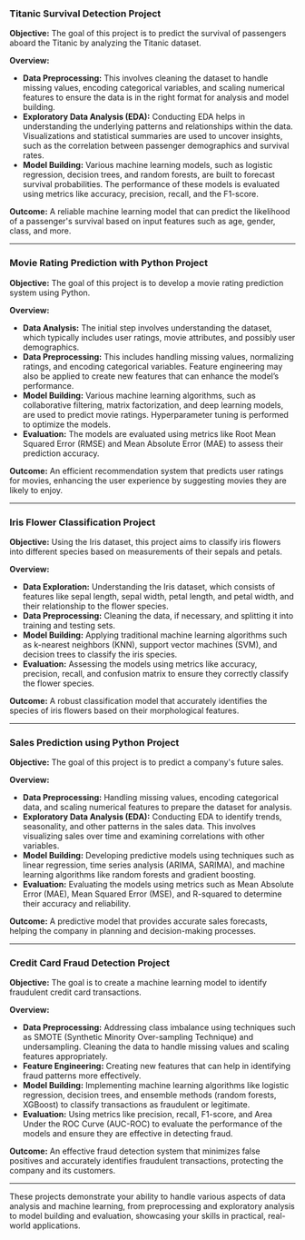 

### Titanic Survival Detection Project
**Objective:**
The goal of this project is to predict the survival of passengers aboard the Titanic by analyzing the Titanic dataset.

**Overview:**
- **Data Preprocessing:** This involves cleaning the dataset to handle missing values, encoding categorical variables, and scaling numerical features to ensure the data is in the right format for analysis and model building.
- **Exploratory Data Analysis (EDA):** Conducting EDA helps in understanding the underlying patterns and relationships within the data. Visualizations and statistical summaries are used to uncover insights, such as the correlation between passenger demographics and survival rates.
- **Model Building:** Various machine learning models, such as logistic regression, decision trees, and random forests, are built to forecast survival probabilities. The performance of these models is evaluated using metrics like accuracy, precision, recall, and the F1-score.

**Outcome:**
A reliable machine learning model that can predict the likelihood of a passenger's survival based on input features such as age, gender, class, and more.

---

### Movie Rating Prediction with Python Project
**Objective:**
The goal of this project is to develop a movie rating prediction system using Python.

**Overview:**
- **Data Analysis:** The initial step involves understanding the dataset, which typically includes user ratings, movie attributes, and possibly user demographics.
- **Data Preprocessing:** This includes handling missing values, normalizing ratings, and encoding categorical variables. Feature engineering may also be applied to create new features that can enhance the model’s performance.
- **Model Building:** Various machine learning algorithms, such as collaborative filtering, matrix factorization, and deep learning models, are used to predict movie ratings. Hyperparameter tuning is performed to optimize the models.
- **Evaluation:** The models are evaluated using metrics like Root Mean Squared Error (RMSE) and Mean Absolute Error (MAE) to assess their prediction accuracy.

**Outcome:**
An efficient recommendation system that predicts user ratings for movies, enhancing the user experience by suggesting movies they are likely to enjoy.

---

### Iris Flower Classification Project
**Objective:**
Using the Iris dataset, this project aims to classify iris flowers into different species based on measurements of their sepals and petals.

**Overview:**
- **Data Exploration:** Understanding the Iris dataset, which consists of features like sepal length, sepal width, petal length, and petal width, and their relationship to the flower species.
- **Data Preprocessing:** Cleaning the data, if necessary, and splitting it into training and testing sets.
- **Model Building:** Applying traditional machine learning algorithms such as k-nearest neighbors (KNN), support vector machines (SVM), and decision trees to classify the iris species.
- **Evaluation:** Assessing the models using metrics like accuracy, precision, recall, and confusion matrix to ensure they correctly classify the flower species.

**Outcome:**
A robust classification model that accurately identifies the species of iris flowers based on their morphological features.

---

### Sales Prediction using Python Project
**Objective:**
The goal of this project is to predict a company's future sales.

**Overview:**
- **Data Preprocessing:** Handling missing values, encoding categorical data, and scaling numerical features to prepare the dataset for analysis.
- **Exploratory Data Analysis (EDA):** Conducting EDA to identify trends, seasonality, and other patterns in the sales data. This involves visualizing sales over time and examining correlations with other variables.
- **Model Building:** Developing predictive models using techniques such as linear regression, time series analysis (ARIMA, SARIMA), and machine learning algorithms like random forests and gradient boosting.
- **Evaluation:** Evaluating the models using metrics such as Mean Absolute Error (MAE), Mean Squared Error (MSE), and R-squared to determine their accuracy and reliability.

**Outcome:**
A predictive model that provides accurate sales forecasts, helping the company in planning and decision-making processes.

---

### Credit Card Fraud Detection Project
**Objective:**
The goal is to create a machine learning model to identify fraudulent credit card transactions.

**Overview:**
- **Data Preprocessing:** Addressing class imbalance using techniques such as SMOTE (Synthetic Minority Over-sampling Technique) and undersampling. Cleaning the data to handle missing values and scaling features appropriately.
- **Feature Engineering:** Creating new features that can help in identifying fraud patterns more effectively.
- **Model Building:** Implementing machine learning algorithms like logistic regression, decision trees, and ensemble methods (random forests, XGBoost) to classify transactions as fraudulent or legitimate.
- **Evaluation:** Using metrics like precision, recall, F1-score, and Area Under the ROC Curve (AUC-ROC) to evaluate the performance of the models and ensure they are effective in detecting fraud.

**Outcome:**
An effective fraud detection system that minimizes false positives and accurately identifies fraudulent transactions, protecting the company and its customers.

---

These projects demonstrate your ability to handle various aspects of data analysis and machine learning, from preprocessing and exploratory analysis to model building and evaluation, showcasing your skills in practical, real-world applications.
